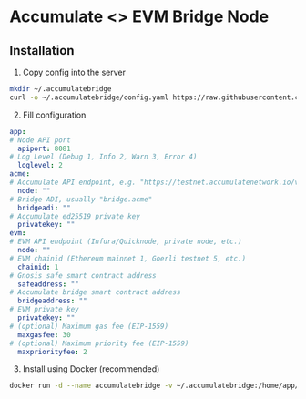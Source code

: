# Accumulate <> EVM Bridge Node
## Installation
1. Copy config into the server
```bash
mkdir ~/.accumulatebridge
curl -o ~/.accumulatebridge/config.yaml https://raw.githubusercontent.com/AccumulateNetwork/bridge/master/config.yaml.EXAMPLE
```

2. Fill configuration
```yaml
app:
# Node API port
  apiport: 8081
# Log Level (Debug 1, Info 2, Warn 3, Error 4)
  loglevel: 2
acme:
# Accumulate API endpoint, e.g. "https://testnet.accumulatenetwork.io/v2"
  node: ""
# Bridge ADI, usually "bridge.acme"
  bridgeadi: ""
# Accumulate ed25519 private key
  privatekey: ""
evm:
# EVM API endpoint (Infura/Quicknode, private node, etc.)
  node: ""
# EVM chainid (Ethereum mainnet 1, Goerli testnet 5, etc.)
  chainid: 1
# Gnosis safe smart contract address
  safeaddress: ""
# Accumulate bridge smart contract address
  bridgeaddress: ""
# EVM private key
  privatekey: ""
# (optional) Maximum gas fee (EIP-1559)
  maxgasfee: 30
# (optional) Maximum priority fee (EIP-1559)
  maxpriorityfee: 2
```

3. Install using Docker (recommended)
```bash
docker run -d --name accumulatebridge -v ~/.accumulatebridge:/home/app/values registry.gitlab.com/accumulatenetwork/evm-bridge:main
```
